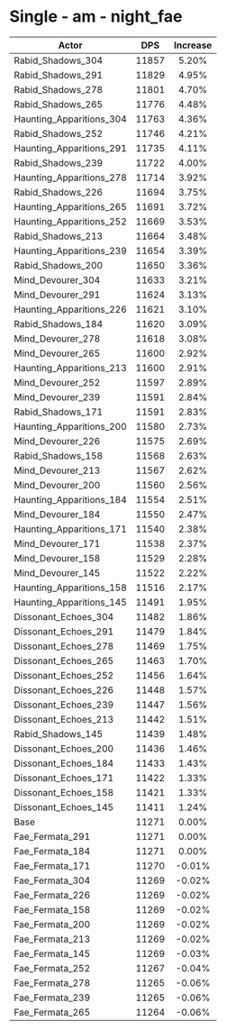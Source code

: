 # Single - am - night_fae
| Actor | DPS | Increase |
|---|:---:|:---:|
|Rabid_Shadows_304|11857|5.20%|
|Rabid_Shadows_291|11829|4.95%|
|Rabid_Shadows_278|11801|4.70%|
|Rabid_Shadows_265|11776|4.48%|
|Haunting_Apparitions_304|11763|4.36%|
|Rabid_Shadows_252|11746|4.21%|
|Haunting_Apparitions_291|11735|4.11%|
|Rabid_Shadows_239|11722|4.00%|
|Haunting_Apparitions_278|11714|3.92%|
|Rabid_Shadows_226|11694|3.75%|
|Haunting_Apparitions_265|11691|3.72%|
|Haunting_Apparitions_252|11669|3.53%|
|Rabid_Shadows_213|11664|3.48%|
|Haunting_Apparitions_239|11654|3.39%|
|Rabid_Shadows_200|11650|3.36%|
|Mind_Devourer_304|11633|3.21%|
|Mind_Devourer_291|11624|3.13%|
|Haunting_Apparitions_226|11621|3.10%|
|Rabid_Shadows_184|11620|3.09%|
|Mind_Devourer_278|11618|3.08%|
|Mind_Devourer_265|11600|2.92%|
|Haunting_Apparitions_213|11600|2.91%|
|Mind_Devourer_252|11597|2.89%|
|Mind_Devourer_239|11591|2.84%|
|Rabid_Shadows_171|11591|2.83%|
|Haunting_Apparitions_200|11580|2.73%|
|Mind_Devourer_226|11575|2.69%|
|Rabid_Shadows_158|11568|2.63%|
|Mind_Devourer_213|11567|2.62%|
|Mind_Devourer_200|11560|2.56%|
|Haunting_Apparitions_184|11554|2.51%|
|Mind_Devourer_184|11550|2.47%|
|Haunting_Apparitions_171|11540|2.38%|
|Mind_Devourer_171|11538|2.37%|
|Mind_Devourer_158|11529|2.28%|
|Mind_Devourer_145|11522|2.22%|
|Haunting_Apparitions_158|11516|2.17%|
|Haunting_Apparitions_145|11491|1.95%|
|Dissonant_Echoes_304|11482|1.86%|
|Dissonant_Echoes_291|11479|1.84%|
|Dissonant_Echoes_278|11469|1.75%|
|Dissonant_Echoes_265|11463|1.70%|
|Dissonant_Echoes_252|11456|1.64%|
|Dissonant_Echoes_226|11448|1.57%|
|Dissonant_Echoes_239|11447|1.56%|
|Dissonant_Echoes_213|11442|1.51%|
|Rabid_Shadows_145|11439|1.48%|
|Dissonant_Echoes_200|11436|1.46%|
|Dissonant_Echoes_184|11433|1.43%|
|Dissonant_Echoes_171|11422|1.33%|
|Dissonant_Echoes_158|11421|1.33%|
|Dissonant_Echoes_145|11411|1.24%|
|Base|11271|0.00%|
|Fae_Fermata_291|11271|0.00%|
|Fae_Fermata_184|11271|0.00%|
|Fae_Fermata_171|11270|-0.01%|
|Fae_Fermata_304|11269|-0.02%|
|Fae_Fermata_226|11269|-0.02%|
|Fae_Fermata_158|11269|-0.02%|
|Fae_Fermata_200|11269|-0.02%|
|Fae_Fermata_213|11269|-0.02%|
|Fae_Fermata_145|11269|-0.03%|
|Fae_Fermata_252|11267|-0.04%|
|Fae_Fermata_278|11265|-0.06%|
|Fae_Fermata_239|11265|-0.06%|
|Fae_Fermata_265|11264|-0.06%|

